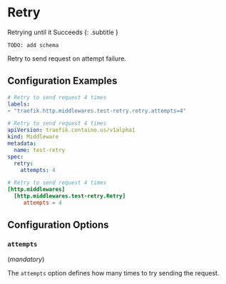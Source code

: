 # Retry

Retrying until it Succeeds
{: .subtitle }

`TODO: add schema`

Retry to send request on attempt failure.

## Configuration Examples

```yaml tab="Docker"
# Retry to send request 4 times
labels:
- "traefik.http.middlewares.test-retry.retry.attempts=4"
```

```yaml tab="Kubernetes"
# Retry to send request 4 times
apiVersion: traefik.containo.us/v1alpha1
kind: Middleware
metadata:
  name: test-retry
spec:
  retry:
    attempts: 4
```

```toml tab="File"
# Retry to send request 4 times
[http.middlewares]
  [http.middlewares.test-retry.Retry]
     attempts = 4
```

## Configuration Options

### `attempts` 

(_mandatory_)

The `attempts` option defines how many times to try sending the request.